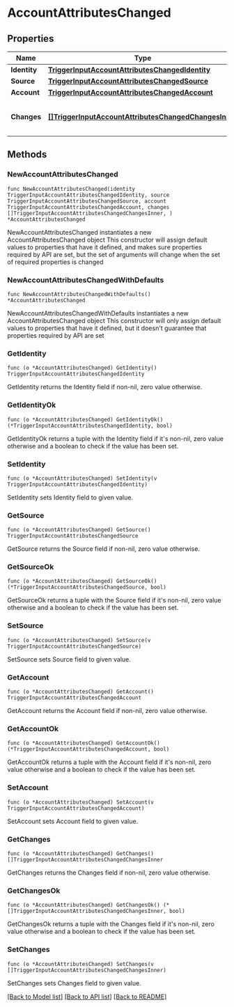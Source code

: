 # AccountAttributesChanged

## Properties

Name | Type | Description | Notes
------------ | ------------- | ------------- | -------------
**Identity** | [**TriggerInputAccountAttributesChangedIdentity**](TriggerInputAccountAttributesChangedIdentity.md) |  | 
**Source** | [**TriggerInputAccountAttributesChangedSource**](TriggerInputAccountAttributesChangedSource.md) |  | 
**Account** | [**TriggerInputAccountAttributesChangedAccount**](TriggerInputAccountAttributesChangedAccount.md) |  | 
**Changes** | [**[]TriggerInputAccountAttributesChangedChangesInner**](TriggerInputAccountAttributesChangedChangesInner.md) | A list of attributes that changed. | 

## Methods

### NewAccountAttributesChanged

`func NewAccountAttributesChanged(identity TriggerInputAccountAttributesChangedIdentity, source TriggerInputAccountAttributesChangedSource, account TriggerInputAccountAttributesChangedAccount, changes []TriggerInputAccountAttributesChangedChangesInner, ) *AccountAttributesChanged`

NewAccountAttributesChanged instantiates a new AccountAttributesChanged object
This constructor will assign default values to properties that have it defined,
and makes sure properties required by API are set, but the set of arguments
will change when the set of required properties is changed

### NewAccountAttributesChangedWithDefaults

`func NewAccountAttributesChangedWithDefaults() *AccountAttributesChanged`

NewAccountAttributesChangedWithDefaults instantiates a new AccountAttributesChanged object
This constructor will only assign default values to properties that have it defined,
but it doesn't guarantee that properties required by API are set

### GetIdentity

`func (o *AccountAttributesChanged) GetIdentity() TriggerInputAccountAttributesChangedIdentity`

GetIdentity returns the Identity field if non-nil, zero value otherwise.

### GetIdentityOk

`func (o *AccountAttributesChanged) GetIdentityOk() (*TriggerInputAccountAttributesChangedIdentity, bool)`

GetIdentityOk returns a tuple with the Identity field if it's non-nil, zero value otherwise
and a boolean to check if the value has been set.

### SetIdentity

`func (o *AccountAttributesChanged) SetIdentity(v TriggerInputAccountAttributesChangedIdentity)`

SetIdentity sets Identity field to given value.


### GetSource

`func (o *AccountAttributesChanged) GetSource() TriggerInputAccountAttributesChangedSource`

GetSource returns the Source field if non-nil, zero value otherwise.

### GetSourceOk

`func (o *AccountAttributesChanged) GetSourceOk() (*TriggerInputAccountAttributesChangedSource, bool)`

GetSourceOk returns a tuple with the Source field if it's non-nil, zero value otherwise
and a boolean to check if the value has been set.

### SetSource

`func (o *AccountAttributesChanged) SetSource(v TriggerInputAccountAttributesChangedSource)`

SetSource sets Source field to given value.


### GetAccount

`func (o *AccountAttributesChanged) GetAccount() TriggerInputAccountAttributesChangedAccount`

GetAccount returns the Account field if non-nil, zero value otherwise.

### GetAccountOk

`func (o *AccountAttributesChanged) GetAccountOk() (*TriggerInputAccountAttributesChangedAccount, bool)`

GetAccountOk returns a tuple with the Account field if it's non-nil, zero value otherwise
and a boolean to check if the value has been set.

### SetAccount

`func (o *AccountAttributesChanged) SetAccount(v TriggerInputAccountAttributesChangedAccount)`

SetAccount sets Account field to given value.


### GetChanges

`func (o *AccountAttributesChanged) GetChanges() []TriggerInputAccountAttributesChangedChangesInner`

GetChanges returns the Changes field if non-nil, zero value otherwise.

### GetChangesOk

`func (o *AccountAttributesChanged) GetChangesOk() (*[]TriggerInputAccountAttributesChangedChangesInner, bool)`

GetChangesOk returns a tuple with the Changes field if it's non-nil, zero value otherwise
and a boolean to check if the value has been set.

### SetChanges

`func (o *AccountAttributesChanged) SetChanges(v []TriggerInputAccountAttributesChangedChangesInner)`

SetChanges sets Changes field to given value.



[[Back to Model list]](../README.md#documentation-for-models) [[Back to API list]](../README.md#documentation-for-api-endpoints) [[Back to README]](../README.md)


